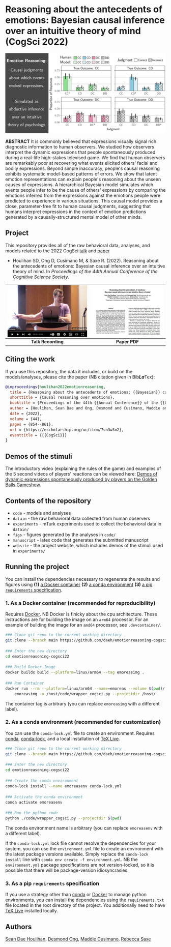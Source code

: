 # Reasoning about the antecedents of emotions: Bayesian causal inference over an intuitive theory of mind (CogSci 2022)

![Emotion Reasoning Splash Image](website/src/assets/images/splash-thumbnail.png)

**ABSTRACT** It is commonly believed that expressions visually signal rich diagnostic information to human observers. We studied how observers interpret the dynamic expressions that people spontaneously produced during a real-life high-stakes televised game. We find that human observers are remarkably poor at recovering what events elicited others' facial and bodily expressions. Beyond simple inaccuracy, people's causal reasoning exhibits systematic model-based patterns of errors. We show that latent emotion representations can explain people's reasoning about the unseen causes of expressions. A hierarchical Bayesian model simulates which events people infer to be the cause of others' expressions by comparing the emotions inferred from the expressions against the emotions people were predicted to experience in various situations. This causal model provides a close, parameter-free fit to human causal judgments, suggesting that humans interpret expressions in the context of emotion predictions generated by a causally-structured mental model of other minds.

## Project

This repository provides all of the raw behavioral data, analyses, and models related to the 2022 CogSci [talk](https://youtu.be/racs6deM2o4) and [paper](https://escholarship.org/uc/item/7sn3w3n2)

- Houlihan SD, Ong D, Cusimano M, \& Saxe R. (2022). Reasoning about the antecedents of emotions: Bayesian causal inference over an intuitive theory of mind. In *Proceedings of the 44th Annual Conference of the Cognitive Science Society*. 


| <a href="https://youtu.be/racs6deM2o4"><img title="Dae Houlihan presenting at CogSci2022" alt="Dae Houlihan presenting at CogSci2022" src="./website/dist/assets/images/youtube_thumbnail.png" width=900 align=center></a> | <a href="https://escholarship.org/uc/item/7sn3w3n2"><img title="Emotion Reasoning Paper" alt="Emotion Reasoning Paper" src="./website/dist/assets/images/paper_thumbnail.png" width=900 align=center></a> |
| :----------------------------------------------------------: | :----------------------------------------------------------: |
|                      **Talk Recording**                      |                        **Paper PDF**                         |

## Citing the work

If you use this repository, the data it includes, or build on the models/analyses, please cite the paper (NB citation given in Bib***La***Tex):

```BibTeX
@inproceedings{houlihan2022emotionreasoning,
  title = {Reasoning about the antecedents of emotions: {{Bayesian}} causal inference over an intuitive theory of mind},
  shorttitle = {Causal reasoning over emotions},
  booktitle = {Proceedings of the 44th {{Annual Conference}} of the {{Cognitive Science Society}}},
  author = {Houlihan, Sean Dae and Ong, Desmond and Cusimano, Maddie and Saxe, Rebecca},
  date = {2022},
  volume = {44},
  pages = {854--861},
  url = {https://escholarship.org/uc/item/7sn3w3n2},
  eventtitle = {{{CogSci}}}
}
```


## Demos of the stimuli

The introductory video (explaining the rules of the game) and examples of the 5 second videos of players' reactions can be viewed here: [Demos of dynamic expressions spontaneously produced by players on the Golden Balls Gameshow](https://daeh.info/p/emotionreasoning-cogsci2022/).

## Contents of the repository

- `code` - models and analyses
- `datain` - the raw behavioral data collected from human observers
- `experiments` - mTurk experiments used to collect the behavioral data in `datain/`
- `figs` - figures generated by the analyses in `code/`
- `manuscript` - latex code that generates the submitted manuscript
- `website` - the project website, which includes demos of the stimuli used in `experiments/`

## Running the project

You can install the dependencies necessary to regenerate the results and figures using **(1)** [a Docker container](#1-as-a-docker-container-recommended-for-reproducibility) **(2)** [a conda environment](#2-as-a-conda-environment-recommended-for-customization) **(3)** [a pip `requirements` specification](#3-as-a-pip-requirements-specification).

### 1. As a Docker container (recommended for reproducibility)

Requires [Docker](https://www.docker.com/). NB Docker is finicky about the cpu architecture. These instructions are for building the image on an `arm64` processor. For an example of building the image for an `amd64` processor, see `.devcontainer/`.

```bash
### Clone git repo to the current working directory
git clone --branch main https://github.com/daeh/emotionreasoning-cogsci22.git emotionreasoning-cogsci22

### Enter the new directory
cd emotionreasoning-cogsci22

### Build Docker Image
docker buildx build --platform=linux/arm64 --tag emoreasimg .

### Run Container
docker run --rm --platform=linux/arm64 --name=emoreas --volume $(pwd)/:/host/ \
    emoreasimg -u /host/code/wrapper_cogsci.py --projectdir /host/
```

The container tag is arbitrary (you can replace `emoreasimg` with a different label).

### 2. As a conda environment (recommended for customization)

You can use the `conda-lock.yml` file to create an environment. Requires [conda](https://docs.conda.io/en/latest/), [conda-lock](https://github.com/conda-incubator/conda-lock), and a local installation of [TeX Live](https://www.tug.org/texlive/). 

```bash
### Clone git repo to the current working directory
git clone --branch main https://github.com/daeh/emotionreasoning-cogsci22.git emotionreasoning-cogsci22

### Enter the new directory
cd emotionreasoning-cogsci22

### Create the conda environment
conda-lock install --name emoreasenv conda-lock.yml

### Activate the conda environment
conda activate emoreasenv

### Run the python code
python ./code/wrapper_cogsci.py --projectdir $(pwd)
```

The conda environment name is arbitrary (you can replace `emoreasenv` with a different label). 

If the `conda-lock.yml` lock file cannot resolve the dependencies for your system, you can use the `environment.yml` file to create an environment with the latest package versions available. Simply replace the `conda-lock install` line with `conda env create -f environment.yml`. NB the `environment.yml` package specifications are not version-locked, so it is possible that there will be package-version idiosyncrasies.

### 3. As a pip `requirements` specification

If you use a strategy other than [conda](https://docs.conda.io/en/latest/) or [Docker](https://www.docker.com/) to manage python environments, you can install the dependencies using the `requirements.txt` file located in the root directory of the project. You additionally need to have [TeX Live](https://www.tug.org/texlive/) installed locally. 

## Authors

[Sean Dae Houlihan](https://daeh.info), [Desmond Ong](https://web.stanford.edu/~dco/), [Maddie Cusimano](http://www.mit.edu/~mcusi/home.html), [Rebecca Saxe](https://saxelab.mit.edu)

